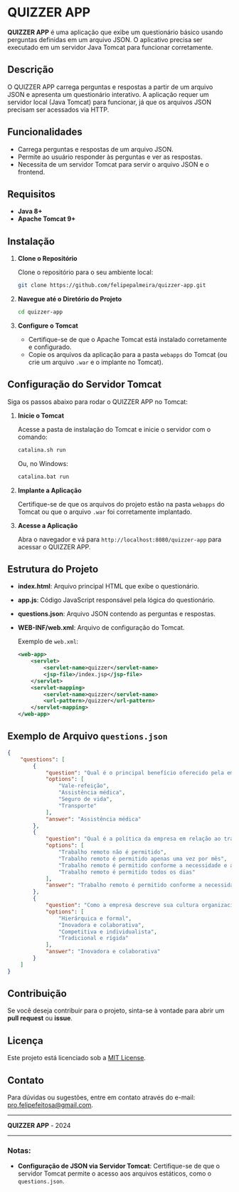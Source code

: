 # QUIZZER APP

**QUIZZER APP** é uma aplicação que exibe um questionário básico usando perguntas definidas em um arquivo JSON. O aplicativo precisa ser executado em um servidor Java Tomcat para funcionar corretamente. 

## Descrição

O QUIZZER APP carrega perguntas e respostas a partir de um arquivo JSON e apresenta um questionário interativo. A aplicação requer um servidor local (Java Tomcat) para funcionar, já que os arquivos JSON precisam ser acessados via HTTP.

## Funcionalidades

- Carrega perguntas e respostas de um arquivo JSON.
- Permite ao usuário responder às perguntas e ver as respostas.
- Necessita de um servidor Tomcat para servir o arquivo JSON e o frontend.

## Requisitos

- **Java 8+**
- **Apache Tomcat 9+**

## Instalação

1. **Clone o Repositório**

   Clone o repositório para o seu ambiente local:

   ```sh
   git clone https://github.com/felipepalmeira/quizzer-app.git
   ```

2. **Navegue até o Diretório do Projeto**

   ```sh
   cd quizzer-app
   ```

3. **Configure o Tomcat**

   - Certifique-se de que o Apache Tomcat está instalado corretamente e configurado.
   - Copie os arquivos da aplicação para a pasta `webapps` do Tomcat (ou crie um arquivo `.war` e o implante no Tomcat).

## Configuração do Servidor Tomcat

Siga os passos abaixo para rodar o QUIZZER APP no Tomcat:

1. **Inicie o Tomcat**

   Acesse a pasta de instalação do Tomcat e inicie o servidor com o comando:

   ```sh
   catalina.sh run
   ```

   Ou, no Windows:

   ```sh
   catalina.bat run
   ```

2. **Implante a Aplicação**

   Certifique-se de que os arquivos do projeto estão na pasta `webapps` do Tomcat ou que o arquivo `.war` foi corretamente implantado.

3. **Acesse a Aplicação**

   Abra o navegador e vá para `http://localhost:8080/quizzer-app` para acessar o QUIZZER APP.

## Estrutura do Projeto

- **index.html**: Arquivo principal HTML que exibe o questionário.
- **app.js**: Código JavaScript responsável pela lógica do questionário.
- **questions.json**: Arquivo JSON contendo as perguntas e respostas.
- **WEB-INF/web.xml**: Arquivo de configuração do Tomcat.
  
  Exemplo de `web.xml`:

  ```xml
  <web-app>
      <servlet>
          <servlet-name>quizzer</servlet-name>
          <jsp-file>/index.jsp</jsp-file>
      </servlet>
      <servlet-mapping>
          <servlet-name>quizzer</servlet-name>
          <url-pattern>/quizzer</url-pattern>
      </servlet-mapping>
  </web-app>
  ```

## Exemplo de Arquivo `questions.json`

```json
{
    "questions": [
        {
            "question": "Qual é o principal benefício oferecido pela empresa?",
            "options": [
                "Vale-refeição",
                "Assistência médica",
                "Seguro de vida",
                "Transporte"
            ],
            "answer": "Assistência médica"
        },
        {
            "question": "Qual é a política da empresa em relação ao trabalho remoto?",
            "options": [
                "Trabalho remoto não é permitido",
                "Trabalho remoto é permitido apenas uma vez por mês",
                "Trabalho remoto é permitido conforme a necessidade e acordo com o gerente",
                "Trabalho remoto é permitido todos os dias"
            ],
            "answer": "Trabalho remoto é permitido conforme a necessidade e acordo com o gerente"
        },
        {
            "question": "Como a empresa descreve sua cultura organizacional?",
            "options": [
                "Hierárquica e formal",
                "Inovadora e colaborativa",
                "Competitiva e individualista",
                "Tradicional e rígida"
            ],
            "answer": "Inovadora e colaborativa"
        }
    ]
}
```

## Contribuição

Se você deseja contribuir para o projeto, sinta-se à vontade para abrir um **pull request** ou **issue**.

## Licença

Este projeto está licenciado sob a [MIT License](LICENSE).

## Contato

Para dúvidas ou sugestões, entre em contato através do e-mail: [pro.felipefeitosa@gmail.com](mailto:pro.felipefeitosa@gmail.com).

---

**QUIZZER APP** - 2024

---

### Notas:
- **Configuração de JSON via Servidor Tomcat**: Certifique-se de que o servidor Tomcat permite o acesso aos arquivos estáticos, como o `questions.json`.
